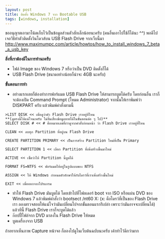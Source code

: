 ```yaml
---
layout: post
title: ติดตั้ง Windows 7 จาก Bootable USB
tags: [windows, installation]
---
```


ขออนุญาตเอามาโน้ตเก็บไว้เป็นข้อมูลส่วนตัวสักเล็กน้อยนะครับ (คนอื่นเอาไปใช้ก็ได้นะ ^^) พอดีไปเจอวิธีทำตัวติดตั้งวินโดวส์บน USB Flash Drive จากเว็บนี้มา <http://www.maximumpc.com/article/howtos/how_to_install_windows_7_beta_a_usb_key>

**สิ่งที่เราต้องมีในการทำนะครับ**
* ไฟล์ Image ของ Windows 7 หรือว่าเป็น DVD ติดตั้งก็ได้
* USB Flash Drive (ขนาดอย่างน้อยก็น่าจะ 4GB นะครับ)

**ขั้นตอนการทำ**

* อย่างแรกเลยก็ต้องทำการฟอร์แมต USB Flash Drive ให้สามารถบูตได้ครับ โดยก่อนอื่น เราก็จะต้องเปิด Command Prompt (โหมด Administrator) จากนั้นให้เราพิมพ์ว่า DISKPART ครับ แล้วพิมพ์คำสั่งตามนี้

```
>LIST DISK << เพื่อดูว่าตัว Flash Drive เราอยู่ที่ไหน
**(ดูตรงนี้ให้แน่ใจนะครับ ไม่งั้นเสี่ยงข้อมูลหายได้ในขั้นตอนต่อ ๆ ไป)**
SELECT DISK # << # คือหมายเลขที่เราดูจากคำสั่งก่อนหน้า ว่า Flash Drive เราอยู่ที่ไหน

CLEAN << ลบทุก Partition ที่อยู่บน Flash Drive

CREATE PARTITION PRIMARY << เป็นการสร้าง Partition ใหม่ที่เป็น Primary

SELECT PARTITION 1 << เลือก Partition ที่เพิ่งสร้างขึ้นมาใหม่

ACTIVE << เซ็ตว่าให้ Partition นี้บูตได้

FORMAT FS=NTFS << ฟอร์แมตให้อยู่ในรูปแบบของ NTFS

ASSIGN << ให้ Windows กำหนดตัวอักษรให้กับไดรว์ที่เราเพิ่งสร้างขึ้นใหม่

EXIT << เพื่อออกจากโปรแกรม
```


* ทำให้ Flash Drive มันบูตได้ โดยเข้าไปที่โฟลเดอร์ boot จาก ISO หรือแผ่น DVD ของ Windows 7 แล้วพิมพ์คำสั่งว่า bootsect /nt60 X: (x: คือไดรว์ที่เป็นของ Flash Drive เรา ลองตรวจสอบให้แน่ใจว่ามันเปลี่ยนไปจากขั้นตอนแรกรึเปล่า เพราะว่ามันอาจจะเปลี่ยนได้) แล้วทีนี้ Flash Drive เราก็จะบูตได้แล้ว
* ก๊อปปี้ไฟล์จาก DVD มาลงใน Flash Drive ให้หมด
* บูตเครื่องจาก USB

ถ้าอยากเห็นภาพ Capture หน้าจอ ก็ลองไปดูในเว็บต้นฉบับนะครับ เค้าทำไว้ดีกว่ามาก